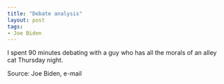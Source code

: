 ```yaml
---
title: "Debate analysis"
layout: post
tags:
- Joe Biden
---
```


I spent 90 minutes debating with a guy who has all the morals of an alley cat Thursday night.

Source: Joe Biden, e-mail
